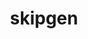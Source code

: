 ---
permalink: /engineering/projects/skipgen/
project_link_name: skipgen
project_url: https://github.com/Linaro/skipgen
statsAvailable: 'false'
title: skipgen
---